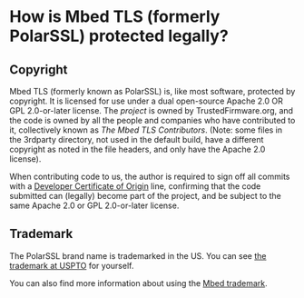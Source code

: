 # How is Mbed TLS (formerly PolarSSL) protected legally?

## Copyright

Mbed TLS (formerly known as PolarSSL) is, like most software, protected by copyright. It is licensed for use under a dual open-source Apache 2.0 OR GPL 2.0-or-later license. The *project* is owned by TrustedFirmware.org, and the code is owned by all the people and companies who have contributed to it, collectively known as *The Mbed TLS Contributors*. (Note: some files in the 3rdparty directory, not used in the default build, have a different copyright as noted in the file headers, and only have the Apache 2.0 license).

When contributing code to us, the author is required to sign off all commits with a [Developer Certificate of Origin](../../dco.txt) line, confirming that the code submitted can (legally) become part of the project, and be subject to the same Apache 2.0 or GPL 2.0-or-later license.

## Trademark

The PolarSSL brand name is trademarked in the US. You can see <a href="http://tmog.uspto.gov/#issueDate=2014-05-20&serial=86157838" target="_blank">the trademark at USPTO</a> for yourself.

You can also find more information about using the <a href="https://www.arm.com/company/policies/trademarks/arm-trademark-list/mbed-trademark" target="_blank">Mbed trademark</a>.
